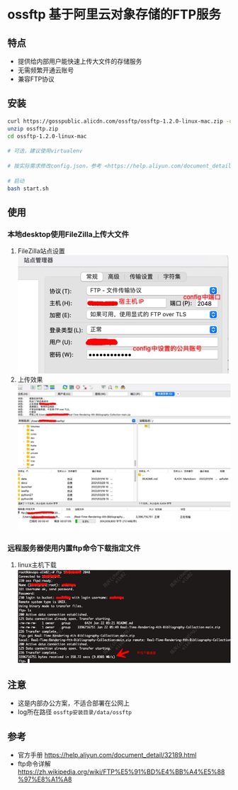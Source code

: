 # ossftp 基于阿里云对象存储的FTP服务

## 特点

* 提供给内部用户能快速上传大文件的存储服务
* 无需频繁开通云账号
* 兼容FTP协议

## 安装

```bash
curl https://gosspublic.alicdn.com/ossftp/ossftp-1.2.0-linux-mac.zip -o ossftp.zip
unzip ossftp.zip
cd ossftp-1.2.0-linux-mac

# 可选，建议使用virtualenv

# 按实际需求修改config.json，参考 <https://help.aliyun.com/document_detail/197500.html>

# 启动
bash start.sh
```

## 使用

### 本地desktop使用FileZilla上传大文件

1. FileZilla站点设置 ![ossftp-filezilla-setting](ossftp-filezilla-setting.jpg)
2. 上传效果 ![ossftp-upload](ossftp-upload.jpg)

### 远程服务器使用内置ftp命令下载指定文件

1. linux主机下载 ![ossftp-download](ossftp-download.jpg)

## 注意

* 这是内部办公方案，不适合部署在公网上
* log所在路径 `ossftp安装目录/data/ossftp`

## 参考

* 官方手册 <https://help.aliyun.com/document_detail/32189.html>
* ftp命令详解 <https://zh.wikipedia.org/wiki/FTP%E5%91%BD%E4%BB%A4%E5%88%97%E8%A1%A8>